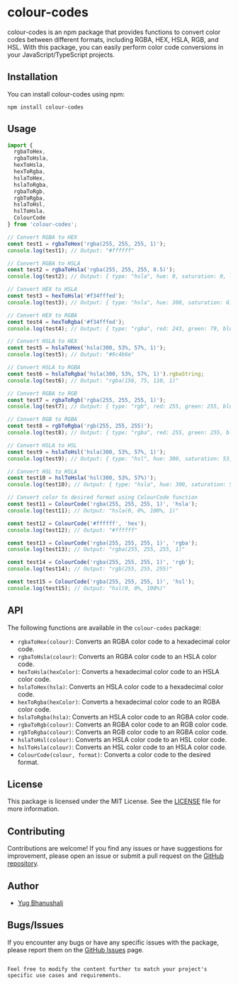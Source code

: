 # colour-codes

colour-codes is an npm package that provides functions to convert color codes between different formats, including RGBA, HEX, HSLA, RGB, and HSL. With this package, you can easily perform color code conversions in your JavaScript/TypeScript projects.

## Installation

You can install colour-codes using npm:

```shell
npm install colour-codes
```

## Usage

```javascript
import {
  rgbaToHex,
  rgbaToHsla,
  hexToHsla,
  hexToRgba,
  hslaToHex,
  hslaToRgba,
  rgbaToRgb,
  rgbToRgba,
  hslaToHsl,
  hslToHsla,
  ColourCode
} from 'colour-codes';

// Convert RGBA to HEX
const test1 = rgbaToHex('rgba(255, 255, 255, 1)');
console.log(test1); // Output: "#ffffff"

// Convert RGBA to HSLA
const test2 = rgbaToHsla('rgba(255, 255, 255, 0.5)');
console.log(test2); // Output: { type: "hsla", hue: 0, saturation: 0, lightness: 100, alpha: 0.5, hslaString: "hsla(0, 0%, 100%, 0.5)" }

// Convert HEX to HSLA
const test3 = hexToHsla('#f34fffed');
console.log(test3); // Output: { type: "hsla", hue: 308, saturation: 61, lightness: 74, alpha: 0.93, hslaString: "hsla(308, 61%, 74%, 0.93)" }

// Convert HEX to RGBA
const test4 = hexToRgba('#f34fffed');
console.log(test4); // Output: { type: "rgba", red: 243, green: 79, blue: 255, alpha: 0.93, rgbaString: "rgba(243, 79, 255, 0.93)" }

// Convert HSLA to HEX
const test5 = hslaToHex('hsla(300, 53%, 57%, 1)');
console.log(test5); // Output: "#9c4b6e"

// Convert HSLA to RGBA
const test6 = hslaToRgba('hsla(300, 53%, 57%, 1)').rgbaString;
console.log(test6); // Output: "rgba(156, 75, 110, 1)"

// Convert RGBA to RGB
const test7 = rgbaToRgb('rgba(255, 255, 255, 1)');
console.log(test7); // Output: { type: "rgb", red: 255, green: 255, blue: 255, rgbString: "rgb(255, 255, 255)" }

// Convert RGB to RGBA
const test8 = rgbToRgba('rgb(255, 255, 255)');
console.log(test8); // Output: { type: "rgba", red: 255, green: 255, blue: 255, alpha: 1, rgbaString: "rgba(255, 255, 255, 1)" }

// Convert HSLA to HSL
const test9 = hslaToHsl('hsla(300, 53%, 57%, 1)');
console.log(test9); // Output: { type: "hsl", hue: 300, saturation: 53, lightness: 57, hslString: "hsl(300, 53%, 57%)" }

// Convert HSL to HSLA
const test10 = hslToHsla('hsl(300, 53%, 57%)');
console.log(test10); // Output: { type: "hsla", hue: 300, saturation: 53, lightness: 57, alpha: 1, hslaString: "hsla(300, 53%, 57%, 1)" }

// Convert color to desired format using ColourCode function
const test11 = ColourCode('rgba(255, 255, 255, 1)', 'hsla');
console.log(test11); // Output: "hsla(0, 0%, 100%, 1)"

const test12 = ColourCode('#ffffff', 'hex');
console.log(test12); // Output: "#ffffff"

const test13 = ColourCode('rgba(255, 255, 255, 1)', 'rgba');
console.log(test13); // Output: "rgba(255, 255, 255, 1)"

const test14 = ColourCode('rgba(255, 255, 255, 1)', 'rgb');
console.log(test14); // Output: "rgb(255, 255, 255)"

const test15 = ColourCode('rgba(255, 255, 255, 1)', 'hsl');
console.log(test15); // Output: "hsl(0, 0%, 100%)"
```

## API

The following functions are available in the `colour-codes` package:

- `rgbaToHex(colour)`: Converts an RGBA color code to a hexadecimal color code.
- `rgbaToHsla(colour)`: Converts an RGBA color code to an HSLA color code.
- `hexToHsla(hexColor)`: Converts a hexadecimal color code to an HSLA color code.
- `hslaToHex(hsla)`: Converts an HSLA color code to a hexadecimal color code.
- `hexToRgba(hexColor)`: Converts a hexadecimal color code to an RGBA color code.
- `hslaToRgba(hsla)`: Converts an HSLA color code to an RGBA color code.
- `rgbaToRgb(colour)`: Converts an RGBA color code to an RGB color code.
- `rgbToRgba(colour)`: Converts an RGB color code to an RGBA color code.
- `hslaToHsl(colour)`: Converts an HSLA color code to an HSL color code.
- `hslToHsla(colour)`: Converts an HSL color code to an HSLA color code.
- `ColourCode(colour, format)`: Converts a color code to the desired format.

## License

This package is licensed under the MIT License. See the [LICENSE](./LICENSE) file for more information.

## Contributing

Contributions are welcome! If you find any issues or have suggestions for improvement, please open an issue or submit a pull request on the [GitHub repository](https://github.com/YugBhanushali/color-codes-npm-package).

## Author

- [Yug Bhanushali](https://github.com/YugBhanushali)

## Bugs/Issues

If you encounter any bugs or have any specific issues with the package, please report them on the [GitHub Issues](https://github.com/YugBhanushali/color-codes-npm-package/issues) page.
```

Feel free to modify the content further to match your project's specific use cases and requirements.